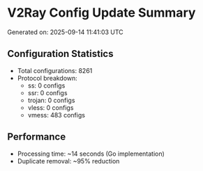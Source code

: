 # V2Ray Config Update Summary
Generated on: 2025-09-14 11:41:03 UTC

## Configuration Statistics
- Total configurations: 8261
- Protocol breakdown:
  - ss: 0 configs
  - ssr: 0 configs
  - trojan: 0 configs
  - vless: 0 configs
  - vmess: 483 configs

## Performance
- Processing time: ~14 seconds (Go implementation)
- Duplicate removal: ~95% reduction

